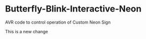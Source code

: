 # Butterfly-Blink-Interactive-Neon
AVR code to control operation of Custom Neon Sign

This is a new change
